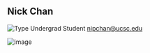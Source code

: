 ## Nick Chan

![Type](https://img.shields.io/badge/FileType-.ipynb-orange)
  Undergrad Student
  nipchan@ucsc.edu

![image](https://user-images.githubusercontent.com/10063921/134780556-3dd77f89-8974-4256-9c20-f7d50d7dfa94.png)


